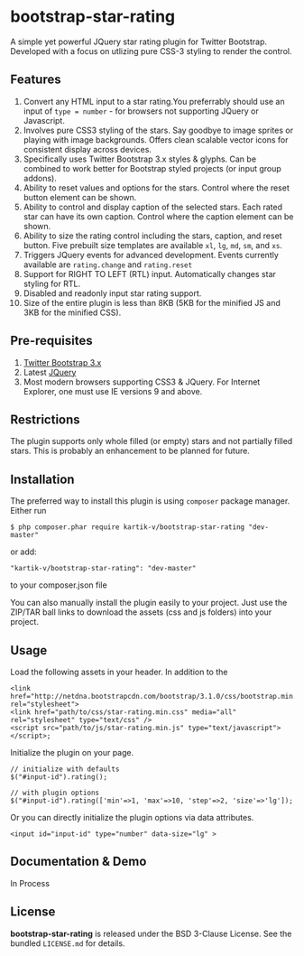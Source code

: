 bootstrap-star-rating
=====================

A simple yet powerful JQuery star rating plugin for Twitter Bootstrap. Developed with a focus on utlizing pure CSS-3 styling to render the control.

## Features
1. Convert any HTML input to a star rating.You preferrably should use an input of `type = number` - for browsers not supporting JQuery or Javascript.
2. Involves pure CSS3 styling of the stars. Say goodbye to image sprites or playing with image backgrounds. Offers clean scalable vector icons for consistent display across devices.
3. Specifically uses Twitter Bootstrap 3.x styles & glyphs. Can be combined to work better for Bootstrap styled projects (or input group addons).
4. Ability to reset values and options for the stars. Control where the reset button element can be shown.
5. Ability to control and display caption of the selected stars. Each rated star can have its own caption. Control where the caption element can be shown.
6. Ability to size the rating control including the stars, caption, and reset button. Five prebuilt size templates are available `xl`, `lg`, `md`, `sm`, and `xs`.
7. Triggers JQuery events for advanced development. Events currently available are `rating.change` and `rating.reset`
8. Support for RIGHT TO LEFT (RTL) input. Automatically changes star styling for RTL.
9. Disabled and readonly input star rating support.
10. Size of the entire plugin is less than 8KB (5KB for the minified JS and 3KB for the minified CSS).

## Pre-requisites
1. [Twitter Bootstrap 3.x](http://getbootstrap.com/)
2. Latest [JQuery](http://jquery.com/)
3. Most modern browsers supporting CSS3 & JQuery. For Internet Explorer, one must use IE versions 9 and above.

## Restrictions
The plugin supports only whole filled (or empty) stars and not partially filled stars. This is probably an enhancement to be planned for future.

## Installation
The preferred way to install this plugin is using `composer` package manager. Either run

    $ php composer.phar require kartik-v/bootstrap-star-rating "dev-master"

or add:

    "kartik-v/bootstrap-star-rating": "dev-master"

to your composer.json file

You can also manually install the plugin easily to your project. Just use the ZIP/TAR ball links to download the assets (css and js folders) into your project.

## Usage
Load the following assets in your header. In addition to the 

    <link href="http://netdna.bootstrapcdn.com/bootstrap/3.1.0/css/bootstrap.min.css" rel="stylesheet">
    <link href="path/to/css/star-rating.min.css" media="all" rel="stylesheet" type="text/css" />
    <script src="path/to/js/star-rating.min.js" type="text/javascript"></script>;

Initialize the plugin on your page.

    // initialize with defaults
    $("#input-id").rating();
    
    // with plugin options
    $("#input-id").rating(['min'=>1, 'max'=>10, 'step'=>2, 'size'=>'lg']);

Or you can directly initialize the plugin options via data attributes.

    <input id="input-id" type="number" data-size="lg" >

## Documentation & Demo
In Process


## License

**bootstrap-star-rating** is released under the BSD 3-Clause License. See the bundled `LICENSE.md` for details.
